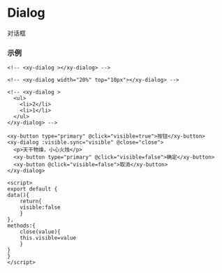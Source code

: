 # Dialog
对话框

### 示例
    <!-- <xy-dialog ></xy-dialog> -->

    <!-- <xy-dialog width="20%" top="10px"></xy-dialog> -->

    <!-- <xy-dialog >
      <ul>
        <li>2</li>
        <li>1</li>
      </ul>
    </xy-dialog> -->

    <xy-button type="primary" @click="visible=true">按钮</xy-button>
    <xy-dialog :visible.sync="visible" @close="close">
      <p>天干物燥，小心火烛</p>
      <xy-button type="primary" @click="visible=false">确定</xy-button>
      <xy-button @click="visible=false">取消</xy-button>
    </xy-dialog>

    <script>
    export default {  
    data(){
        return{
        visible:false
        }
    },
    methods:{
        close(value){
        this.visible=value
        }
    }
    }
    </script>
